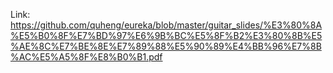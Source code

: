 Link: https://github.com/quheng/eureka/blob/master/guitar_slides/%E3%80%8A%E5%B0%8F%E7%BD%97%E6%9B%BC%E5%8F%B2%E3%80%8B%E5%AE%8C%E7%BE%8E%E7%89%88%E5%90%89%E4%BB%96%E7%8B%AC%E5%A5%8F%E8%B0%B1.pdf
